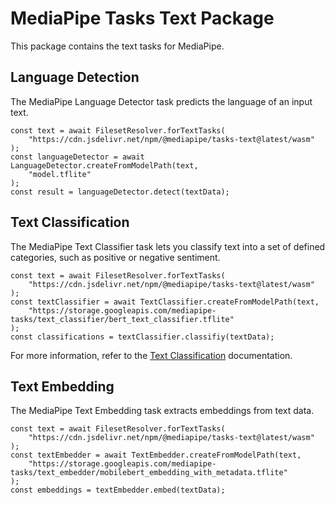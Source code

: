 # MediaPipe Tasks Text Package

This package contains the text tasks for MediaPipe.

## Language Detection

The MediaPipe Language Detector task predicts the language of an input text.

```
const text = await FilesetResolver.forTextTasks(
    "https://cdn.jsdelivr.net/npm/@mediapipe/tasks-text@latest/wasm"
);
const languageDetector = await LanguageDetector.createFromModelPath(text,
    "model.tflite"
);
const result = languageDetector.detect(textData);
```

## Text Classification

The MediaPipe Text Classifier task lets you classify text into a set of defined
categories, such as positive or negative sentiment.

```
const text = await FilesetResolver.forTextTasks(
    "https://cdn.jsdelivr.net/npm/@mediapipe/tasks-text@latest/wasm"
);
const textClassifier = await TextClassifier.createFromModelPath(text,
    "https://storage.googleapis.com/mediapipe-tasks/text_classifier/bert_text_classifier.tflite"
);
const classifications = textClassifier.classifiy(textData);
```

For more information, refer to the [Text Classification](https://developers.google.com/mediapipe/solutions/text/text_classifier/web_js) documentation.

## Text Embedding

The MediaPipe Text Embedding task extracts embeddings from text data.

```
const text = await FilesetResolver.forTextTasks(
    "https://cdn.jsdelivr.net/npm/@mediapipe/tasks-text@latest/wasm"
);
const textEmbedder = await TextEmbedder.createFromModelPath(text,
    "https://storage.googleapis.com/mediapipe-tasks/text_embedder/mobilebert_embedding_with_metadata.tflite"
);
const embeddings = textEmbedder.embed(textData);
```
